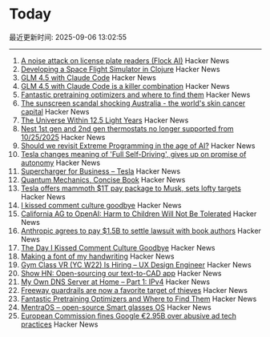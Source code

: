 # Today

最近更新时间: 2025-09-06 13:02:55

--- 
1. [A noise attack on license plate readers (Flock AI)](https://github.com/bennjordan/PlateShapez) Hacker News
2. [Developing a Space Flight Simulator in Clojure](https://www.wedesoft.de/software/2025/09/05/clojure-game/) Hacker News
3. [GLM 4.5 with Claude Code](https://docs.z.ai/guides/llm/glm-4.5) Hacker News
4. [GLM 4.5 with Claude Code is a killer combination](https://docs.z.ai/guides/llm/glm-4.5) Hacker News
5. [Fantastic pretraining optimizers and where to find them](https://arxiv.org/abs/2509.02046) Hacker News
6. [The sunscreen scandal shocking Australia - the world's skin cancer capital](https://www.bbc.com/news/articles/c4gzl41rpdqo) Hacker News
7. [The Universe Within 12.5 Light Years](http://www.atlasoftheuniverse.com/12lys.html) Hacker News
8. [Nest 1st gen and 2nd gen thermostats no longer supported from 10/25/2025](https://community.hubitat.com/t/nest-1st-gen-and-2nd-gen-thermostats-no-longer-supported-by-google-from-10-25-2025/152952) Hacker News
9. [Should we revisit Extreme Programming in the age of AI?](https://www.hyperact.co.uk/blog/should-we-revisit-xp-in-the-age-of-ai) Hacker News
10. [Tesla changes meaning of 'Full Self-Driving', gives up on promise of autonomy](https://electrek.co/2025/09/05/tesla-changes-meaning-full-self-driving-give-up-promise-autonomy/) Hacker News
11. [Supercharger for Business – Tesla](https://www.tesla.com/supercharger-for-business) Hacker News
12. [Quantum Mechanics, Concise Book](https://github.com/basketballguy999/Quantum-Mechanics-Concise-Book) Hacker News
13. [Tesla offers mammoth $1T pay package to Musk, sets lofty targets](https://www.reuters.com/business/autos-transportation/tesla-offers-mammoth-1-trillion-pay-package-musk-sets-lofty-targets-2025-09-05/) Hacker News
14. [I kissed comment culture goodbye](https://sustainableviews.substack.com/p/the-day-i-kissed-comment-culture) Hacker News
15. [California AG to OpenAI: Harm to Children Will Not Be Tolerated](https://oag.ca.gov/news/press-releases/attorney-general-bonta-openai-harm-children-will-not-be-tolerated) Hacker News
16. [Anthropic agrees to pay $1.5B to settle lawsuit with book authors](https://www.nytimes.com/2025/09/05/technology/anthropic-settlement-copyright-ai.html?unlocked_article_code=1.jk8.bTTt.Zir9wmtPaTp2&smid=url-share) Hacker News
17. [The Day I Kissed Comment Culture Goodbye](https://sustainableviews.substack.com/p/the-day-i-kissed-comment-culture) Hacker News
18. [Making a font of my handwriting](https://chameth.com/making-a-font-of-my-handwriting/) Hacker News
19. [Gym Class VR (YC W22) Is Hiring – UX Design Engineer](https://www.ycombinator.com/companies/gym-class-by-irl-studios/jobs/ywXHGBv-ux-design-engineer-senior-staff-principal) Hacker News
20. [Show HN: Open-sourcing our text-to-CAD app](https://github.com/Adam-CAD/CADAM) Hacker News
21. [My Own DNS Server at Home – Part 1: IPv4](https://jan.wildeboer.net/2025/08/My-DNS-Part-1/) Hacker News
22. [Freeway guardrails are now a favorite target of thieves](https://laist.com/news/transportation/guardrails-aluminum-theft) Hacker News
23. [Fantastic Pretraining Optimizers and Where to Find Them](https://arxiv.org/abs/2509.02046) Hacker News
24. [MentraOS – open-source Smart glasses OS](https://github.com/Mentra-Community/MentraOS) Hacker News
25. [European Commission fines Google €2.95B over abusive ad tech practices](https://ec.europa.eu/commission/presscorner/detail/en/ip_25_1992) Hacker News

